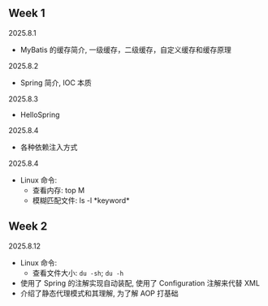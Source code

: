 ## Week 1

2025.8.1

* MyBatis 的缓存简介, 一级缓存，二级缓存，自定义缓存和缓存原理

2025.8.2

* Spring 简介, IOC 本质

2025.8.3

* HelloSpring

2025.8.4

* 各种依赖注入方式

2025.8.4

* Linux 命令:
    * 查看内存: top M
    * 模糊匹配文件: ls -l  \*keyword\*
    
## Week 2  

2025.8.12

* Linux 命令:
    * 查看文件大小: `du -sh`; `du -h`
* 使用了 Spring 的注解实现自动装配, 使用了 Configuration 注解来代替 XML
* 介绍了静态代理模式和其理解, 为了解 AOP 打基础
